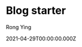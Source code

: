 ---
title: Blog starter
github: https://github.com/kohrongying/11ty-blog-starter
demo: https://eleventy.rongying.co/
license: null
author: Rong Ying
author_link: ''
author_twitter: RongRunBuild
date: 2021-04-29T00:00:00.000Z
ssg:
  - Eleventy
cms:
  - NetlifyCMS
css:
  - Tailwind
category:
  - Blog
description: 11ty, Tailwind. Works when JS is disabled.
draft: true
publish_date: '2020-07-18T09:49:11Z'
update_date: '2022-06-25T16:10:22Z'
github_star: 60
github_fork: 8
---